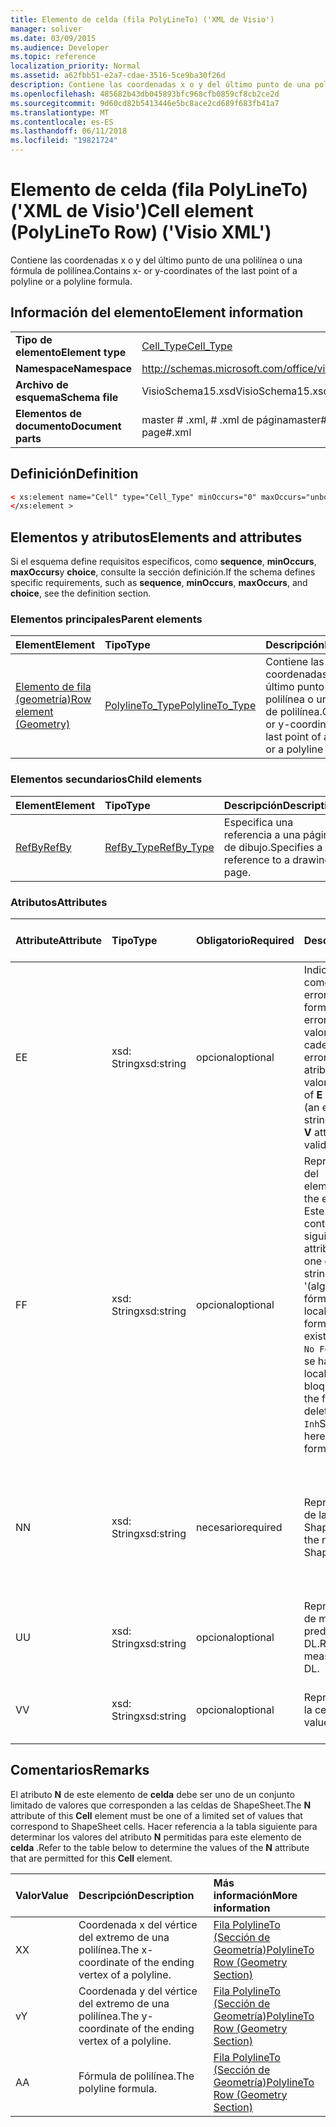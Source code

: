 ```yaml
---
title: Elemento de celda (fila PolyLineTo) ('XML de Visio')
manager: soliver
ms.date: 03/09/2015
ms.audience: Developer
ms.topic: reference
localization_priority: Normal
ms.assetid: a62fbb51-e2a7-cdae-3516-5ce9ba30f26d
description: Contiene las coordenadas x o y del último punto de una polilínea o una fórmula de polilínea.
ms.openlocfilehash: 485682b43db045893bfc968cfb0859cf8cb2ce2d
ms.sourcegitcommit: 9d60cd82b5413446e5bc8ace2cd689f683fb41a7
ms.translationtype: MT
ms.contentlocale: es-ES
ms.lasthandoff: 06/11/2018
ms.locfileid: "19821724"
---
```

# <a name="cell-element-polylineto-row-visio-xml"></a><span data-ttu-id="1758d-103">Elemento de celda (fila PolyLineTo) ('XML de Visio')</span><span class="sxs-lookup"><span data-stu-id="1758d-103">Cell element (PolyLineTo Row) ('Visio XML')</span></span>

<span data-ttu-id="1758d-104">Contiene las coordenadas x o y del último punto de una polilínea o una fórmula de polilínea.</span><span class="sxs-lookup"><span data-stu-id="1758d-104">Contains x- or y-coordinates of the last point of a polyline or a polyline formula.</span></span>
  
## <a name="element-information"></a><span data-ttu-id="1758d-105">Información del elemento</span><span class="sxs-lookup"><span data-stu-id="1758d-105">Element information</span></span>

|||
|:-----|:-----|
|<span data-ttu-id="1758d-106">**Tipo de elemento**</span><span class="sxs-lookup"><span data-stu-id="1758d-106">**Element type**</span></span> <br/> |[<span data-ttu-id="1758d-107">Cell_Type</span><span class="sxs-lookup"><span data-stu-id="1758d-107">Cell_Type</span></span>](cell_type-complextypevisio-xml.md) <br/> |
|<span data-ttu-id="1758d-108">**Namespace**</span><span class="sxs-lookup"><span data-stu-id="1758d-108">**Namespace**</span></span> <br/> |http://schemas.microsoft.com/office/visio/2012/main  <br/> |
|<span data-ttu-id="1758d-109">**Archivo de esquema**</span><span class="sxs-lookup"><span data-stu-id="1758d-109">**Schema file**</span></span> <br/> |<span data-ttu-id="1758d-110">VisioSchema15.xsd</span><span class="sxs-lookup"><span data-stu-id="1758d-110">VisioSchema15.xsd</span></span>  <br/> |
|<span data-ttu-id="1758d-111">**Elementos de documento**</span><span class="sxs-lookup"><span data-stu-id="1758d-111">**Document parts**</span></span> <br/> |<span data-ttu-id="1758d-112">master # .xml, # .xml de página</span><span class="sxs-lookup"><span data-stu-id="1758d-112">master#.xml, page#.xml</span></span>  <br/> |
   
## <a name="definition"></a><span data-ttu-id="1758d-113">Definición</span><span class="sxs-lookup"><span data-stu-id="1758d-113">Definition</span></span>

```XML
< xs:element name="Cell" type="Cell_Type" minOccurs="0" maxOccurs="unbounded" >
</xs:element >
```

## <a name="elements-and-attributes"></a><span data-ttu-id="1758d-114">Elementos y atributos</span><span class="sxs-lookup"><span data-stu-id="1758d-114">Elements and attributes</span></span>

<span data-ttu-id="1758d-115">Si el esquema define requisitos específicos, como **sequence**, **minOccurs**, **maxOccurs**y **choice**, consulte la sección definición.</span><span class="sxs-lookup"><span data-stu-id="1758d-115">If the schema defines specific requirements, such as **sequence**, **minOccurs**, **maxOccurs**, and **choice**, see the definition section.</span></span> 
  
### <a name="parent-elements"></a><span data-ttu-id="1758d-116">Elementos principales</span><span class="sxs-lookup"><span data-stu-id="1758d-116">Parent elements</span></span>

|<span data-ttu-id="1758d-117">**Element**</span><span class="sxs-lookup"><span data-stu-id="1758d-117">**Element**</span></span>|<span data-ttu-id="1758d-118">**Tipo**</span><span class="sxs-lookup"><span data-stu-id="1758d-118">**Type**</span></span>|<span data-ttu-id="1758d-119">**Descripción**</span><span class="sxs-lookup"><span data-stu-id="1758d-119">**Description**</span></span>|
|:-----|:-----|:-----|
|[<span data-ttu-id="1758d-120">Elemento de fila (geometría)</span><span class="sxs-lookup"><span data-stu-id="1758d-120">Row element (Geometry)</span></span>](row-element-geometry-sectionvisio-xml.md) <br/> |[<span data-ttu-id="1758d-121">PolylineTo_Type</span><span class="sxs-lookup"><span data-stu-id="1758d-121">PolylineTo_Type</span></span>](polylineto_type-complextypevisio-xml.md) <br/> |<span data-ttu-id="1758d-122">Contiene las coordenadas x o y del último punto de una polilínea o una fórmula de polilínea.</span><span class="sxs-lookup"><span data-stu-id="1758d-122">Contains x- or y-coordinates of the last point of a polyline or a polyline formula.</span></span>  <br/> |
   
### <a name="child-elements"></a><span data-ttu-id="1758d-123">Elementos secundarios</span><span class="sxs-lookup"><span data-stu-id="1758d-123">Child elements</span></span>

|<span data-ttu-id="1758d-124">**Element**</span><span class="sxs-lookup"><span data-stu-id="1758d-124">**Element**</span></span>|<span data-ttu-id="1758d-125">**Tipo**</span><span class="sxs-lookup"><span data-stu-id="1758d-125">**Type**</span></span>|<span data-ttu-id="1758d-126">**Descripción**</span><span class="sxs-lookup"><span data-stu-id="1758d-126">**Description**</span></span>|
|:-----|:-----|:-----|
|[<span data-ttu-id="1758d-127">RefBy</span><span class="sxs-lookup"><span data-stu-id="1758d-127">RefBy</span></span>](refby-element-cell_type-complextypevisio-xml.md) <br/> |[<span data-ttu-id="1758d-128">RefBy_Type</span><span class="sxs-lookup"><span data-stu-id="1758d-128">RefBy_Type</span></span>](refby_type-complextypevisio-xml.md) <br/> |<span data-ttu-id="1758d-129">Especifica una referencia a una página de dibujo.</span><span class="sxs-lookup"><span data-stu-id="1758d-129">Specifies a reference to a drawing page.</span></span>  <br/> |
   
### <a name="attributes"></a><span data-ttu-id="1758d-130">Atributos</span><span class="sxs-lookup"><span data-stu-id="1758d-130">Attributes</span></span>

|<span data-ttu-id="1758d-131">**Attribute**</span><span class="sxs-lookup"><span data-stu-id="1758d-131">**Attribute**</span></span>|<span data-ttu-id="1758d-132">**Tipo**</span><span class="sxs-lookup"><span data-stu-id="1758d-132">**Type**</span></span>|<span data-ttu-id="1758d-133">**Obligatorio**</span><span class="sxs-lookup"><span data-stu-id="1758d-133">**Required**</span></span>|<span data-ttu-id="1758d-134">**Descripción**</span><span class="sxs-lookup"><span data-stu-id="1758d-134">**Description**</span></span>|<span data-ttu-id="1758d-135">**Valores posibles**</span><span class="sxs-lookup"><span data-stu-id="1758d-135">**Possible values**</span></span>|
|:-----|:-----|:-----|:-----|:-----|
|<span data-ttu-id="1758d-136">E</span><span class="sxs-lookup"><span data-stu-id="1758d-136">E</span></span>  <br/> |<span data-ttu-id="1758d-137">xsd: String</span><span class="sxs-lookup"><span data-stu-id="1758d-137">xsd:string</span></span>  <br/> |<span data-ttu-id="1758d-138">opcional</span><span class="sxs-lookup"><span data-stu-id="1758d-138">optional</span></span>  <br/> |<span data-ttu-id="1758d-139">Indica que la fórmula da como resultado un error.</span><span class="sxs-lookup"><span data-stu-id="1758d-139">Indicates that the formula evaluates to an error.</span></span> <span data-ttu-id="1758d-140">El valor de **E** es el valor actual (una cadena de mensaje de error); el valor del atributo **V** es el último valor válido.</span><span class="sxs-lookup"><span data-stu-id="1758d-140">The value of **E** is the current value (an error message string); the value of the **V** attribute is the last valid value.</span></span>  <br/> |<span data-ttu-id="1758d-141">Una cadena de mensaje de error.</span><span class="sxs-lookup"><span data-stu-id="1758d-141">An error message string.</span></span>  <br/> |
|<span data-ttu-id="1758d-142">F</span><span class="sxs-lookup"><span data-stu-id="1758d-142">F</span></span>  <br/> |<span data-ttu-id="1758d-143">xsd: String</span><span class="sxs-lookup"><span data-stu-id="1758d-143">xsd:string</span></span>  <br/> |<span data-ttu-id="1758d-144">opcional</span><span class="sxs-lookup"><span data-stu-id="1758d-144">optional</span></span>  <br/> | <span data-ttu-id="1758d-145">Representa la fórmula del elemento.</span><span class="sxs-lookup"><span data-stu-id="1758d-145">Represents the element's formula.</span></span> <span data-ttu-id="1758d-146">Este atributo puede contener uno de las siguientes cadenas:</span><span class="sxs-lookup"><span data-stu-id="1758d-146">This attribute can contain one of the following strings:</span></span>  <br/>  <span data-ttu-id="1758d-147">'(algunos fórmula)' Si la fórmula existe localmente</span><span class="sxs-lookup"><span data-stu-id="1758d-147">'(some formula)' if the formula exists locally</span></span>  <br/>  <span data-ttu-id="1758d-148">`No Formula`Si la fórmula se ha eliminado localmente o bloqueada</span><span class="sxs-lookup"><span data-stu-id="1758d-148">`No Formula` if the formula is locally deleted or blocked</span></span>  <br/>  <span data-ttu-id="1758d-149">`Inh`Si la fórmula es heredada.</span><span class="sxs-lookup"><span data-stu-id="1758d-149">`Inh` if the formula is inherited.</span></span>  <br/> |<span data-ttu-id="1758d-150">Una fórmula.</span><span class="sxs-lookup"><span data-stu-id="1758d-150">A formula.</span></span>  <br/> |
|<span data-ttu-id="1758d-151">N</span><span class="sxs-lookup"><span data-stu-id="1758d-151">N</span></span>  <br/> |<span data-ttu-id="1758d-152">xsd: String</span><span class="sxs-lookup"><span data-stu-id="1758d-152">xsd:string</span></span>  <br/> |<span data-ttu-id="1758d-153">necesario</span><span class="sxs-lookup"><span data-stu-id="1758d-153">required</span></span>  <br/> |<span data-ttu-id="1758d-154">Representa el nombre de la celda ShapeSheet.</span><span class="sxs-lookup"><span data-stu-id="1758d-154">Represents the name of the ShapeSheet cell.</span></span>  <br/> |<span data-ttu-id="1758d-155">El nombre de la celda ShapeSheet.</span><span class="sxs-lookup"><span data-stu-id="1758d-155">The name of the ShapeSheet cell.</span></span>  <br/> <span data-ttu-id="1758d-156">Vea la sección comentarios que aparece a continuación.</span><span class="sxs-lookup"><span data-stu-id="1758d-156">See the Remarks section below.</span></span>  <br/> |
|<span data-ttu-id="1758d-157">U</span><span class="sxs-lookup"><span data-stu-id="1758d-157">U</span></span>  <br/> |<span data-ttu-id="1758d-158">xsd: String</span><span class="sxs-lookup"><span data-stu-id="1758d-158">xsd:string</span></span>  <br/> |<span data-ttu-id="1758d-159">opcional</span><span class="sxs-lookup"><span data-stu-id="1758d-159">optional</span></span>  <br/> |<span data-ttu-id="1758d-160">Representa una unidad de medida, el valor predeterminado es DL.</span><span class="sxs-lookup"><span data-stu-id="1758d-160">Represents a unit of measure The default is DL.</span></span>  <br/> |<span data-ttu-id="1758d-161">Las unidades de la celda.</span><span class="sxs-lookup"><span data-stu-id="1758d-161">The units of the cell.</span></span>  <br/> |
|<span data-ttu-id="1758d-162">V</span><span class="sxs-lookup"><span data-stu-id="1758d-162">V</span></span>  <br/> |<span data-ttu-id="1758d-163">xsd: String</span><span class="sxs-lookup"><span data-stu-id="1758d-163">xsd:string</span></span>  <br/> |<span data-ttu-id="1758d-164">opcional</span><span class="sxs-lookup"><span data-stu-id="1758d-164">optional</span></span>  <br/> |<span data-ttu-id="1758d-165">Representa el valor de la celda.</span><span class="sxs-lookup"><span data-stu-id="1758d-165">Represents the value of the cell.</span></span>  <br/> |<span data-ttu-id="1758d-166">El valor de la celda ShapeSheet.</span><span class="sxs-lookup"><span data-stu-id="1758d-166">The value of the ShapeSheet cell.</span></span>  <br/> |
   
## <a name="remarks"></a><span data-ttu-id="1758d-167">Comentarios</span><span class="sxs-lookup"><span data-stu-id="1758d-167">Remarks</span></span>

<span data-ttu-id="1758d-168">El atributo **N** de este elemento de **celda** debe ser uno de un conjunto limitado de valores que corresponden a las celdas de ShapeSheet.</span><span class="sxs-lookup"><span data-stu-id="1758d-168">The **N** attribute of this **Cell** element must be one of a limited set of values that correspond to ShapeSheet cells.</span></span> <span data-ttu-id="1758d-169">Hacer referencia a la tabla siguiente para determinar los valores del atributo **N** permitidas para este elemento de **celda** .</span><span class="sxs-lookup"><span data-stu-id="1758d-169">Refer to the table below to determine the values of the **N** attribute that are permitted for this **Cell** element.</span></span> 
  
|<span data-ttu-id="1758d-170">**Valor**</span><span class="sxs-lookup"><span data-stu-id="1758d-170">**Value**</span></span>|<span data-ttu-id="1758d-171">**Descripción**</span><span class="sxs-lookup"><span data-stu-id="1758d-171">**Description**</span></span>|<span data-ttu-id="1758d-172">**Más información**</span><span class="sxs-lookup"><span data-stu-id="1758d-172">**More information**</span></span>|
|:-----|:-----|:-----|
|<span data-ttu-id="1758d-173">X</span><span class="sxs-lookup"><span data-stu-id="1758d-173">X</span></span>  <br/> |<span data-ttu-id="1758d-174">Coordenada x del vértice del extremo de una polilínea.</span><span class="sxs-lookup"><span data-stu-id="1758d-174">The x-coordinate of the ending vertex of a polyline.</span></span>  <br/> |[<span data-ttu-id="1758d-175">Fila PolylineTo (Sección de Geometría)</span><span class="sxs-lookup"><span data-stu-id="1758d-175">PolylineTo Row (Geometry Section)</span></span>](polylineto-row-geometry-section.md) <br/> |
|<span data-ttu-id="1758d-176">v</span><span class="sxs-lookup"><span data-stu-id="1758d-176">Y</span></span>  <br/> |<span data-ttu-id="1758d-177">Coordenada y del vértice del extremo de una polilínea.</span><span class="sxs-lookup"><span data-stu-id="1758d-177">The y-coordinate of the ending vertex of a polyline.</span></span>  <br/> |[<span data-ttu-id="1758d-178">Fila PolylineTo (Sección de Geometría)</span><span class="sxs-lookup"><span data-stu-id="1758d-178">PolylineTo Row (Geometry Section)</span></span>](polylineto-row-geometry-section.md) <br/> |
|<span data-ttu-id="1758d-179">A</span><span class="sxs-lookup"><span data-stu-id="1758d-179">A</span></span>  <br/> |<span data-ttu-id="1758d-180">Fórmula de polilínea.</span><span class="sxs-lookup"><span data-stu-id="1758d-180">The polyline formula.</span></span>  <br/> |[<span data-ttu-id="1758d-181">Fila PolylineTo (Sección de Geometría)</span><span class="sxs-lookup"><span data-stu-id="1758d-181">PolylineTo Row (Geometry Section)</span></span>](polylineto-row-geometry-section.md) <br/> |
   

